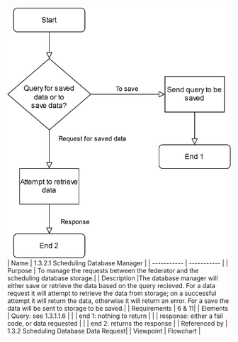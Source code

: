 ![1.3.2.1 Scheduling Database Manager](1.3.2.1%20Scheduling%20Database%20Manager.svg)
<br>
| Name | 1.3.2.1 Scheduling Database Manager |
| ----------- | ----------- |
| Purpose | To manage the requests between the federator and the scheduling database storage.|
| Description |The database manager will either save or retrieve the data based on the query recieved. For a data request it will attempt to retrieve the data from storage; on a successful attempt it will return the data, otherwise it will return an error. For a save the data will be sent to storage to be saved.|
| Requirements | 6 & 11|
| Elements | Query: see 1.3.1.1.6 |
|  | end 1: nothing to return |
|  | response: either a fail code, or data requested |
|  | end 2: returns the response |
| Referenced by | 1.3.2 Scheduling Database Data Request|
| Viewpoint | Flowchart |
